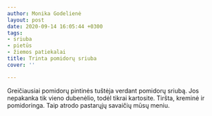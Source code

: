 ```yaml
---
author: Monika Godelienė
layout: post
date: 2020-09-14 16:05:44 +0300
tags:
- sriuba
- pietūs
- žiemos patiekalai
title: Trinta pomidorų sriuba
cover: ''

---
```

Greičiausiai pomidorų pintinės tuštėja verdant pomidorų sriubą. Jos nepakanka tik vieno dubenėlio, todėl tikrai kartosite. Tiršta, kreminė ir pomidoringa. Taip atrodo pastarųjų savaičių mūsų meniu.